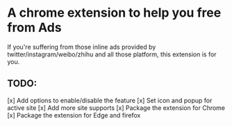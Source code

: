 # A chrome extension to help you free from Ads

If you're suffering from those inline ads provided by twitter/instagram/weibo/zhihu and all those platform, this extension is for you.

## TODO:
[x] Add options to enable/disable the feature
[x] Set icon and popup for active site
[x] Add more site supports
[x] Package the extension for Chrome
[x] Package the extension for Edge and firefox
